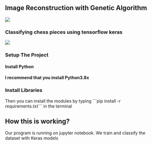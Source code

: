 <h2> Image Reconstruction with Genetic Algorithm </h2>
<img src="https://avatars.githubusercontent.com/u/66366306?s=100&u=dc5e6f5b4a05d07958d9a867b803760aa2b1613e&v=4">
<h3> Classifying chess pieces using tensorflow keras </h3>
<img src="https://i.imgur.com/qHAcfhX.gif">
<h3> Setup The Project </h3>
<h4> Install Python <h4>
 <p> I recommend that you install Python3.8x </p>
<h3> Install Libraries </h3>
<p> Then you can install the modules by typing ```pip install -r requirements.txt``` in the terminal </p>

<h2> How this is working? </h2>
Our program is running on jupyter notebook. We train and classify the dataset with Keras models
